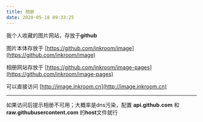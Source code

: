 ```yaml
---
title: 相册
date: 2020-05-18 09:33:25
---
```



我个人收藏的图片网站，存放于**github**


图片本体存放于 [https://github.com/inkroom/image](https://github.com/inkroom/image)


相册网站存放于 [https://github.com/inkroom/image-pages](https://github.com/inkroom/image-pages)


可以直接访问 [http://image.inkroom.cn](http://image.inkroom.cn)

---

如果访问后提示相册不可用；大概率是dns污染，配置 **api.github.com** 和 **raw.githubusercontent.com** 的**host**文件就行
